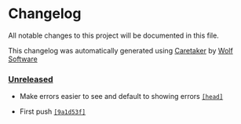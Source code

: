 # Changelog

All notable changes to this project will be documented in this file.


This changelog was automatically generated using [Caretaker](https://github.com/DevelopersToolbox/caretaker) by [Wolf Software](https://github.com/WolfSoftware)

### [Unreleased](https://github.com/CICDToolbox/pylint/commits/master)

- Make errors easier to see and default to showing errors [`[head]`](https://github.com/CICDToolbox/pylint/commit/)

- First push [`[9a1d53f]`](https://github.com/CICDToolbox/pylint/commit/9a1d53f3770da2f117074023af8e6e4c3cd799b4)

